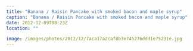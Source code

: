 ```yaml
---
title: "Banana / Raisin Pancake with smoked bacon and maple syrup"
caption: "Banana / Raisin Pancake with smoked bacon and maple syrup"
date: 2012-12-09T08:23Z
location: ""

image: /images/photos/2012/12/7aca17a2caf8b3e745276ddd1e75231e.jpg
---
```

